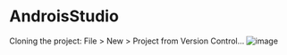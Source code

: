 # AndroisStudio

Cloning the project:
File > New > Project from Version Control...
![image](https://user-images.githubusercontent.com/29147847/116085212-70ce5980-a653-11eb-829a-b9644aea9b93.png)

